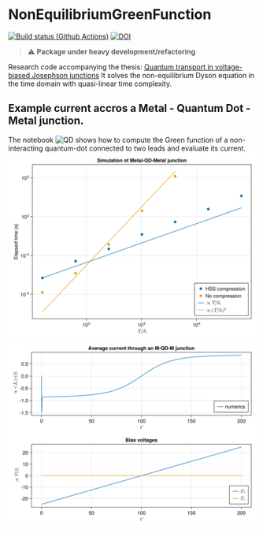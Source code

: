 
# NonEquilibriumGreenFunction
[![Build status (Github Actions)](https://github.com/BaptisteLamic/NonEquilibriumGreenFunction.jl/workflows/CI/badge.svg)](https://github.com/BaptisteLamic/NonEquilibriumGreenFunction.jl/actions)
[![DOI](https://zenodo.org/badge/623330633.svg)](https://zenodo.org/badge/latestdoi/623330633)



> :warning: **Package under heavy development/refactoring**

Research code accompanying the thesis: [Quantum transport in voltage-biased Josephson junctions](https://www.theses.fr/s210157#)
It solves the non-equilibrium Dyson equation in the time domain with quasi-linear time complexity.


## Example current accros a Metal - Quantum Dot - Metal junction.
The notebook ![QD](examples/MQDM_junction.ipynb) shows how to compute the Green function of a non-interacting quantum-dot connected to two leads and 
evaluate its current. 
![Benchmark_QD_equilibrium](examples/QD_benchmark.svg)
![QD_Iavr](examples/average_current_QD.svg)